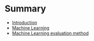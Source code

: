 # Summary

* [Introduction](README.md)
* [Machine Learning](chapter1.md)
* [Machine Learning evaluation method](machine-learning-evaluation-method.md)

